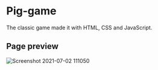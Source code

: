 # Pig-game

The classic game made it with HTML, CSS and JavaScript.

## Page preview

![Screenshot 2021-07-02 111050](https://user-images.githubusercontent.com/77078541/124287432-608c9c00-db26-11eb-9f70-0e15239614f4.png)
